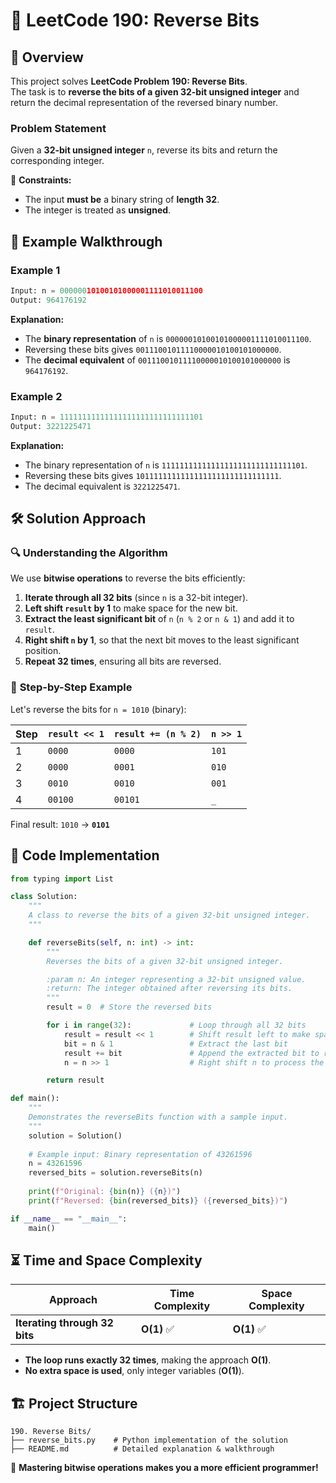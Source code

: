 # 🔄 **LeetCode 190: Reverse Bits**

## 📌 **Overview**
This project solves **LeetCode Problem 190: Reverse Bits**.  
The task is to **reverse the bits of a given 32-bit unsigned integer** and return the decimal representation of the reversed binary number.

### **Problem Statement**
Given a **32-bit unsigned integer** `n`, reverse its bits and return the corresponding integer.

🔹 **Constraints:**
- The input **must be** a binary string of **length 32**.
- The integer is treated as **unsigned**.

## 🎯 **Example Walkthrough**
### **Example 1**
```python
Input: n = 00000010100101000001111010011100
Output: 964176192
```
**Explanation:**
- The **binary representation** of `n` is `00000010100101000001111010011100`.
- Reversing these bits gives `00111001011110000010100101000000`.
- The **decimal equivalent** of `00111001011110000010100101000000` is `964176192`.

### **Example 2**
```python
Input: n = 11111111111111111111111111111101
Output: 3221225471
```
**Explanation:**
- The binary representation of `n` is `11111111111111111111111111111101`.
- Reversing these bits gives `10111111111111111111111111111111`.
- The decimal equivalent is `3221225471`.

## 🛠 **Solution Approach**  
### 🔍 **Understanding the Algorithm**  
We use **bitwise operations** to reverse the bits efficiently:

1. **Iterate through all 32 bits** (since `n` is a 32-bit integer).
2. **Left shift `result` by 1** to make space for the new bit.
3. **Extract the least significant bit** of `n` (`n % 2` or `n & 1`) and add it to `result`.
4. **Right shift `n` by 1**, so that the next bit moves to the least significant position.
5. **Repeat 32 times**, ensuring all bits are reversed.

### 🔄 **Step-by-Step Example**
Let's reverse the bits for `n = 1010` (binary):

| Step | `result << 1` | `result += (n % 2)` | `n >> 1` |
|------|--------------|------------------|----------|
| 1    | `0000`         | `0000`             | `101`   |
| 2    | `0000`         | `0001`             | `010`   |
| 3    | `0010`         | `0010`             | `001`   |
| 4    | `00100`        | `00101`            | `_`     |

Final result: `1010` → **`0101`**  

## 📝 **Code Implementation**
```python
from typing import List

class Solution:
    """
    A class to reverse the bits of a given 32-bit unsigned integer.
    """

    def reverseBits(self, n: int) -> int:
        """
        Reverses the bits of a given 32-bit unsigned integer.

        :param n: An integer representing a 32-bit unsigned value.
        :return: The integer obtained after reversing its bits.
        """
        result = 0  # Store the reversed bits

        for i in range(32):             # Loop through all 32 bits
            result = result << 1        # Shift result left to make space
            bit = n & 1                 # Extract the last bit
            result += bit               # Append the extracted bit to result
            n = n >> 1                  # Right shift n to process the next bit

        return result

def main():
    """
    Demonstrates the reverseBits function with a sample input.
    """
    solution = Solution()
    
    # Example input: Binary representation of 43261596
    n = 43261596
    reversed_bits = solution.reverseBits(n)
    
    print(f"Original: {bin(n)} ({n})")
    print(f"Reversed: {bin(reversed_bits)} ({reversed_bits})")

if __name__ == "__main__":
    main()
```

## ⏳ **Time and Space Complexity**  
| Approach | Time Complexity | Space Complexity |
|----------|----------------|------------------|
| **Iterating through 32 bits** | **O(1)** ✅ | **O(1)** ✅ |

- **The loop runs exactly 32 times**, making the approach **O(1)**.
- **No extra space is used**, only integer variables (**O(1)**).

## 🏗 **Project Structure**  
```
190. Reverse Bits/
├── reverse_bits.py    # Python implementation of the solution
├── README.md          # Detailed explanation & walkthrough
```

🚀 **Mastering bitwise operations makes you a more efficient programmer!**
